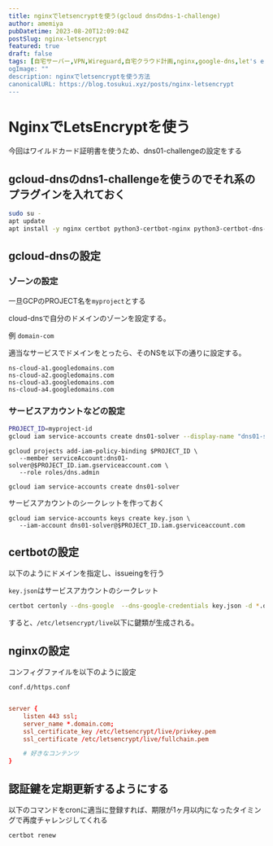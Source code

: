```yaml
---
title: nginxでletsencryptを使う(gcloud dnsのdns-1-challenge)
author: amemiya
pubDatetime: 2023-08-20T12:09:04Z
postSlug: nginx-letsencrypt
featured: true
draft: false
tags: [自宅サーバー,VPN,Wireguard,自宅クラウド計画,nginx,google-dns,let's encrypt,dns01]
ogImage: ""
description: nginxでletsencryptを使う方法
canonicalURL: https://blog.tosukui.xyz/posts/nginx-letsencrypt
---
```


# NginxでLetsEncryptを使う

今回はワイルドカード証明書を使うため、dns01-challengeの設定をする

## gcloud-dnsのdns1-challengeを使うのでそれ系のプラグインを入れておく
```sh
sudo su -
apt update
apt install -y nginx certbot python3-certbot-nginx python3-certbot-dns-google
```

## gcloud-dnsの設定

### ゾーンの設定
一旦GCPのPROJECT名を`myproject`とする

cloud-dnsで自分のドメインのゾーンを設定する。

例 `domain-com`

適当なサービスでドメインをとったら、そのNSを以下の通りに設定する。
```
ns-cloud-a1.googledomains.com
ns-cloud-a2.googledomains.com
ns-cloud-a3.googledomains.com
ns-cloud-a4.googledomains.com
```

### サービスアカウントなどの設定

```sh
PROJECT_ID=myproject-id
gcloud iam service-accounts create dns01-solver --display-name "dns01-solver"
```

```
gcloud projects add-iam-policy-binding $PROJECT_ID \
   --member serviceAccount:dns01-solver@$PROJECT_ID.iam.gserviceaccount.com \
   --role roles/dns.admin
```
```
gcloud iam service-accounts create dns01-solver
```

サービスアカウントのシークレットを作っておく

```
gcloud iam service-accounts keys create key.json \
   --iam-account dns01-solver@$PROJECT_ID.iam.gserviceaccount.com
```

## certbotの設定

以下のようにドメインを指定し、issueingを行う

`key.json`はサービスアカウントのシークレット
```sh
certbot certonly --dns-google  --dns-google-credentials key.json -d *.domain.com
```

すると、`/etc/letsencrypt/live`以下に鍵類が生成される。


## nginxの設定

コンフィグファイルを以下のように設定

`conf.d/https.conf`
```conf

server {
    listen 443 ssl;
    server_name *.domain.com;
    ssl_certificate_key /etc/letsencrypt/live/privkey.pem
    ssl_certificate /etc/letsencrypt/live/fullchain.pem

    # 好きなコンテンツ
}
```


## 認証鍵を定期更新するようにする
以下のコマンドをcronに適当に登録すれば、期限が1ヶ月以内になったタイミングで再度チャレンジしてくれる
```sh
certbot renew
```

